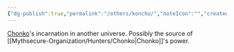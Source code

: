 ```yaml
---
{"dg-publish":true,"permalink":"/others/koncho/","noteIcon":"","created":"2025-01-06T23:10:46.630-05:00","updated":"2025-01-08T21:07:42.549-05:00"}
---
```


[Chonko](../Mythsecure-Organization/Hunters/Chonko.md)'s incarnation in another universe. Possibly the source of [[Mythsecure-Organization/Hunters/Chonko\|Chonko]]'s power.